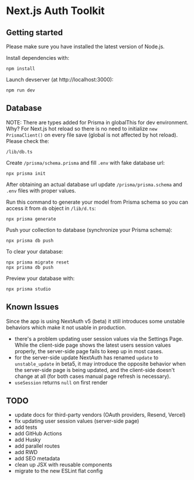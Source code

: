 # Next.js Auth Toolkit

## Getting started

Please make sure you have installed the latest version of Node.js.

Install dependencies with:

```
npm install
```

Launch devserver (at http://localhost:3000):

```
npm run dev
```

## Database

NOTE: There are types added for Prisma in globalThis for dev environment. Why? For Next.js hot reload so there is no need to initialize `new PrismaClient()` on every file save (global is not affected by hot reload). Please check the:

```
/lib/db.ts
```

Create `/prisma/schema.prisma` and fill `.env` with fake database url:

```
npx prisma init
```

After obtaining an actual database url update `/prisma/prisma.schema` and `.env` files with proper values.

Run this command to generate your model from Prisma schema so you can access it from `db` object in `/lib/d.ts`:

```
npx prisma generate
```

Push your collection to database (synchronize your Prisma schema):

```
npx prisma db push
```

To clear your database:

```
npx prisma migrate reset
npx prisma db push
```

Preview your database with:

```
npx prisma studio
```

## Known Issues

Since the app is using NextAuth v5 (beta) it still introduces some unstable behaviors which make it not usable in production.

- there's a problem updating user session values via the Settings Page. While the client-side page shows the latest users session values properly, the server-side page fails to keep up in most cases.
- for the server-side update NextAuth has renamed `update` to `unstable_update` in beta5, it may introduce the opposite behavior when the server-side page is being updated, and the client-side doesn't change at all (for both cases manual page refresh is necessary).
- `useSession` returns `null` on first render

## TODO

- update docs for third-party vendors (OAuth providers, Resend, Vercel)
- fix updating user session values (server-side page)
- add tests
- add GitHub Actions
- add Husky
- add parallel routes
- add RWD
- add SEO metadata
- clean up JSX with reusable components
- migrate to the new ESLint flat config
